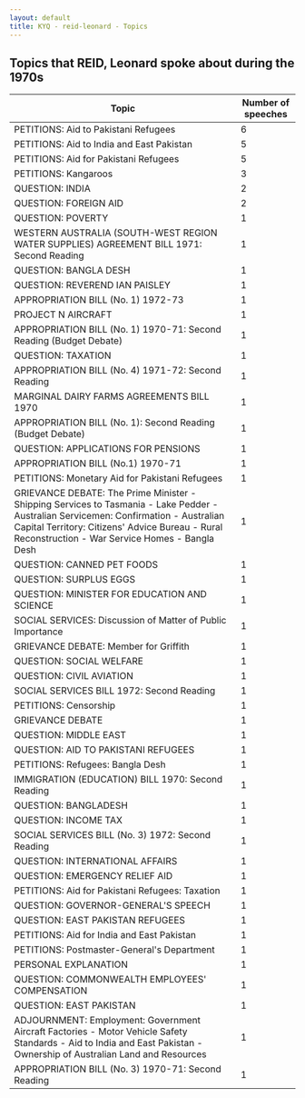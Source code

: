 ```yaml
---
layout: default
title: KYQ - reid-leonard - Topics
---
```

## Topics that REID, Leonard spoke about during the 1970s

| Topic | Number of speeches |
|--------------|----------------|
|PETITIONS: Aid to Pakistani Refugees|6|
|PETITIONS: Aid to India and East Pakistan|5|
|PETITIONS: Aid for Pakistani Refugees|5|
|PETITIONS: Kangaroos|3|
|QUESTION: INDIA|2|
|QUESTION: FOREIGN AID|2|
|QUESTION: POVERTY|1|
|WESTERN AUSTRALIA (SOUTH-WEST REGION WATER SUPPLIES) AGREEMENT BILL 1971: Second Reading|1|
|QUESTION: BANGLA DESH|1|
|QUESTION: REVEREND IAN PAISLEY|1|
|APPROPRIATION BILL (No. 1) 1972-73|1|
|PROJECT N AIRCRAFT|1|
|APPROPRIATION BILL (No. 1) 1970-71: Second Reading (Budget Debate)|1|
|QUESTION: TAXATION|1|
|APPROPRIATION BILL (No. 4) 1971-72: Second Reading|1|
|MARGINAL DAIRY FARMS AGREEMENTS BILL 1970|1|
|APPROPRIATION BILL (No. 1): Second Reading (Budget Debate)|1|
|QUESTION: APPLICATIONS FOR PENSIONS|1|
|APPROPRIATION BILL (No.1) 1970-71|1|
|PETITIONS: Monetary Aid for Pakistani Refugees|1|
|GRIEVANCE DEBATE: The Prime Minister - Shipping Services to Tasmania - Lake Pedder - Australian Servicemen: Confirmation - Australian Capital Territory: Citizens' Advice Bureau - Rural Reconstruction - War Service Homes - Bangla Desh|1|
|QUESTION: CANNED PET FOODS|1|
|QUESTION: SURPLUS EGGS|1|
|QUESTION: MINISTER FOR EDUCATION AND SCIENCE|1|
|SOCIAL SERVICES: Discussion of Matter of Public Importance|1|
|GRIEVANCE DEBATE: Member for Griffith|1|
|QUESTION: SOCIAL WELFARE|1|
|QUESTION: CIVIL AVIATION|1|
|SOCIAL SERVICES BILL 1972: Second Reading|1|
|PETITIONS: Censorship|1|
|GRIEVANCE DEBATE|1|
|QUESTION: MIDDLE EAST|1|
|QUESTION: AID TO PAKISTANI REFUGEES|1|
|PETITIONS: Refugees: Bangla Desh|1|
|IMMIGRATION (EDUCATION) BILL 1970: Second Reading|1|
|QUESTION: BANGLADESH|1|
|QUESTION: INCOME TAX|1|
|SOCIAL SERVICES BILL (No. 3) 1972: Second Reading|1|
|QUESTION: INTERNATIONAL AFFAIRS|1|
|QUESTION: EMERGENCY RELIEF AID|1|
|PETITIONS: Aid for Pakistani Refugees: Taxation|1|
|QUESTION: GOVERNOR-GENERAL'S SPEECH|1|
|QUESTION: EAST PAKISTAN REFUGEES|1|
|PETITIONS: Aid for India and East Pakistan|1|
|PETITIONS: Postmaster-General's Department|1|
|PERSONAL EXPLANATION|1|
|QUESTION: COMMONWEALTH EMPLOYEES' COMPENSATION|1|
|QUESTION: EAST PAKISTAN|1|
|ADJOURNMENT: Employment: Government Aircraft Factories - Motor Vehicle Safety Standards - Aid to India and East Pakistan - Ownership of Australian Land and Resources|1|
|APPROPRIATION BILL (No. 3) 1970-71: Second Reading|1|
